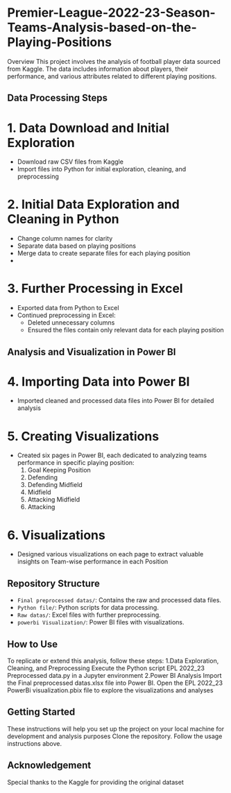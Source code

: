 # Premier-League-2022-23-Season-Teams-Analysis-based-on-the-Playing-Positions
Overview
This project involves the analysis of football player data sourced from Kaggle. The data includes information about players, their performance, and various attributes related to different playing positions.

## Data Processing Steps
# 1. Data Download and Initial Exploration
- Download raw CSV files from Kaggle
- Import files into Python for initial exploration, cleaning, and preprocessing
  
# 2. Initial Data Exploration and Cleaning in Python
- Change column names for clarity
- Separate data based on playing positions
- Merge data to create separate files for each playing position
- 
# 3. Further Processing in Excel
- Exported data from Python to Excel
- Continued preprocessing in Excel:
  - Deleted unnecessary columns
  - Ensured the files contain only relevant data for each playing position

## Analysis and Visualization in Power BI
# 4. Importing Data into Power BI
- Imported cleaned and processed data files into Power BI for detailed analysis

# 5. Creating Visualizations
- Created six pages in Power BI, each dedicated to analyzing teams performance in specific playing position:
  1. Goal Keeping Position
  2. Defending
  3. Defending Midfield
  4. Midfield
  5. Attacking Midfield
  6. Attacking
  
# 6. Visualizations
- Designed various visualizations on each page to extract valuable insights on Team-wise performance in each Position

## Repository Structure
- `Final preprocessed datas/`: Contains the raw and processed data files.
- `Python file/`: Python scripts for data processing.
- `Raw datas/`: Excel files with further preprocessing.
- `powerbi Visualization/`: Power BI files with visualizations.

## How to Use
To replicate or extend this analysis, follow these steps:
1.Data Exploration, Cleaning, and Preprocessing Execute the Python script EPL 2022_23 Preprocessed data.py in a Jupyter environment
2.Power BI Analysis Import the Final preprocessed datas.xlsx file into Power BI. Open the EPL 2022_23 PowerBi visualization.pbix file to explore the visualizations and analyses

## Getting Started
These instructions will help you set up the project on your local machine for development and analysis purposes
Clone the repository.
Follow the usage instructions above.

## Acknowledgement
Special thanks to the Kaggle for providing the original dataset








